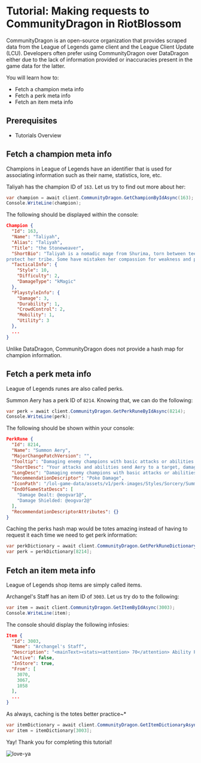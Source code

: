 # Tutorial: Making requests to CommunityDragon in RiotBlossom

CommunityDragon is an open-source organization that provides scraped data from 
the League of Legends game client and the League Client Update (LCU). Developers 
often prefer using CommunityDragon over DataDragon either due to the lack of 
information provided or inaccuracies present in the game data for the latter.

You will learn how to:
- Fetch a champion meta info
- Fetch a perk meta info
- Fetch an item meta info

## Prerequisites
- Tutorials Overview

## Fetch a champion meta info

Champions in League of Legends have an identifier that is used for associating 
information such as their name, statistics, lore, etc.

Taliyah has the champion ID of `163`. Let us try to find out more about her:

```csharp
var champion = await client.CommunityDragon.GetChampionByIdAsync(163);
Console.WriteLine(champion);
```

The following should be displayed within the console:

```json
Champion {
  "Id": 163,
  "Name": "Taliyah",
  "Alias": "Taliyah",
  "Title": "the Stoneweaver",
  "ShortBio": "Taliyah is a nomadic mage from Shurima, torn between teenage wonder and adult responsibility. She has crossed nearly all of Valoran on a journey to learn the true nature of her growing powers, though more recently she has returned to 
protect her tribe. Some have mistaken her compassion for weakness and paid the ultimate price—for beneath Taliyah's youthful demeanor is a will strong enough to move mountains, and a spirit fierce enough to make the earth itself tremble.",
  "TacticalInfo": {
    "Style": 10,
    "Difficulty": 2,
    "DamageType": "kMagic"
  },
  "PlaystyleInfo": {
    "Damage": 3,
    "Durability": 1,
    "CrowdControl": 2,
    "Mobility": 1,
    "Utility": 3
  },
  ...
}
```

Unlike DataDragon, CommunityDragon does not provide a hash map for champion 
information.

## Fetch a perk meta info

League of Legends runes are also called perks.

Summon Aery has a perk ID of `8214`. Knowing that, we can do the following:

```csharp
var perk = await client.CommunityDragon.GetPerkRuneByIdAsync(8214);
Console.WriteLine(perk);
```

The following should be shown within your console:

```json
PerkRune {
  "Id": 8214,
  "Name": "Summon Aery",
  "MajorChangePatchVersion": "",
  "Tooltip": "Damaging enemy champions with basic attacks or abilities sends Aery to them, dealing <font color='#FFFFFF'>@f5@</font> (+<scaleAP>@f6@</scaleAP>) (+<scaleAD>@f7@</scaleAD>).<br><br>Empower or protecting allies with abilities sends Aery to them, shielding them for <font color='#FFFFFF'>@f8@</font> (+<scaleAP>@f9@</scaleAP>) (+<scaleAD>@f10@</scaleAD>).<br><br>Aery cannot be sent out again until she returns to you.<br><br><hr><br>Aery has attacked enemies <font color='#FFFFFF'>@f1@</font> times for a total of <font color='#FFFFFF'>@f3@</font> damage.<br>Aery has helped allies <font color='#FFFFFF'>@f2@</font> times, shielding a total of <font color='#FFFFFF'>@f4@</font> damage.",
  "ShortDesc": "Your attacks and abilities send Aery to a target, damaging enemies or shielding allies.",
  "LongDesc": "Damaging enemy champions with basic attacks or abilities sends Aery to them, dealing 10 - 40 based on level (+<scaleAP>0.1 AP</scaleAP>) (+<scaleAD>0.15 bonus AD</scaleAD>).<br><br>Empower or protecting allies with abilities sends Aery to them, shielding them for 30 - 75 based on level (+<scaleAP>0.22 AP</scaleAP>) (+<scaleAD>0.35 bonus AD</scaleAD>).<br><br>Aery cannot be sent out again until she returns to you.",
  "RecommendationDescriptor": "Poke Damage",
  "IconPath": "/lol-game-data/assets/v1/perk-images/Styles/Sorcery/SummonAery/SummonAery.png",
  "EndOfGameStatDescs": [
    "Damage Dealt: @eogvar1@",
    "Damage Shielded: @eogvar2@"
  ],
  "RecommendationDescriptorAttributes": {}
}
```

Caching the perks hash map would be totes amazing instead of having to request it 
each time we need to get perk information:

```csharp
var perkDictionary = await client.CommunityDragon.GetPerkRuneDictionaryAsync();
var perk = perkDictionary[8214];
```

## Fetch an item meta info

League of Legends shop items are simply called items.

Archangel's Staff has an item ID of `3003`. Let us try do to the following:

```csharp
var item = await client.CommunityDragon.GetItemByIdAsync(3003);
Console.WriteLine(item);
```

The console should display the following infosies:

```json
Item {
  "Id": 3003,
  "Name": "Archangel's Staff",
  "Description": "<mainText><stats><attention> 70</attention> Ability Power<br><attention> 500</attention> Mana<br><attention> 200</attention> Health<br><attention> 10</attention> Ability Haste</stats><br><li><passive>Awe:</passive> Gain Ability Power equal to bonus Mana.<li><passive>Mana Charge:</passive> Strike a target with an Ability to consume a charge and gain 3 bonus Mana, doubled if the target is a champion. Grants a maximum of 360 Mana at which point this item transforms into <rarityLegendary>Seraph's Embrace</rarityLegendary>.<br><br><rules>Gain a new <passive>Mana Charge</passive> every 8 seconds (max 4).</rules></mainText><br>",
  "Active": false,
  "InStore": true,
  "From": [
    3070,
    3067,
    1058
  ],
  ...
}
```

As always, caching is the totes better practice~*

```csharp
var itemDictionary = await client.CommunityDragon.GetItemDictionaryAsync();
var item = itemDictionary[3003];
```

Yay! Thank you for completing this tutorial!

![love-ya](/img/tutorials-cd-love-ya.png)